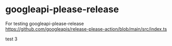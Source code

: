 # googleapi-please-release
For testing googleapi-please-release
https://github.com/googleapis/release-please-action/blob/main/src/index.ts

test 3